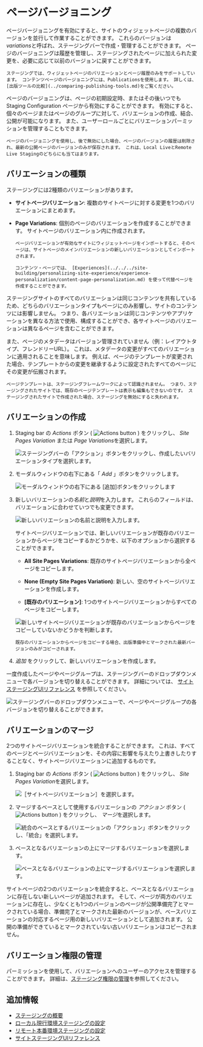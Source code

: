 # ページバージョニング

ページバージョニングを有効にすると、サイトのウィジェットページの複数のバージョンを並行して作業することができます。 これらのバージョンは *variations*と呼ばれ、ステージングバーで作成・管理することができます。 ページのバージョニングは履歴を管理し、ステージングされたページに加えられた変更を、必要に応じて以前のバージョンに戻すことができます。

```{note}
ステージングでは、ウィジェットページのバリエーションとページ履歴のみをサポートしています。 コンテンツページのバージョニングには、Publicationsを使用します。 詳しくは、[出版ツールの比較](../comparing-publishing-tools.md)をご覧ください。
```

ページのバージョニングは、ページの初期設定時、またはその後いつでも Staging Configuration ページから有効にすることができます。 有効にすると、個々のページまたはページのグループに対して、バリエーションの作成、結合、公開が可能になります。 また、ユーザーロールごとにバリエーションパーミッションを管理することもできます。

```{important}
ページのバージョニングを使用し、後で無効にした場合、ページのバージョンの履歴は削除され、最新の公開ページのバージョンのみが保存されます。 これは、Local LiveとRemote Live Stagingのどちらにも当てはまります。
```

## バリエーションの種類

ステージングには2種類のバリエーションがあります。

* **サイトページバリエーション**: 複数のサイトページに対する変更を1つのバリエーションにまとめます。

* **Page Variations**: 個別のページのバリエーションを作成することができます。 サイトページのバリエーション内に作成されます。

   ```{note}
   ページバリエーションが有効なサイトにウィジェットページをインポートすると、そのページは、サイトページのメインバリエーションの新しいバリエーションとしてインポートされます。

   コンテンツ・ページでは、 [Experiences](../../../site-building/personalizing-site-experience/experience-personalization/content-page-personalization.md) を使って代替ページを作成することができます。
   ```

ステージングサイトのすべてのバリエーションは同じコンテンツを共有しているため、どちらのバリエーションタイプもページにのみ影響し、サイトのコンテンツには影響しません。 つまり、各バリエーションは同じコンテンツやアプリケーションを異なる方法で使用、構成することができ、各サイトページのバリエーションは異なるページを含むことができます。

また、ページのメタデータはバージョン管理されていません（例：レイアウトタイプ、フレンドリーURL）。 これは、メタデータの変更がすべてのバリエーションに適用されることを意味します。 例えば、ページのテンプレートが変更された場合、テンプレートからの変更を継承するように設定されたすべてのページにその変更が伝搬されます。

```{important}
ページテンプレートは、ステージングフレームワークによって認識されません。 つまり、ステージングされたサイトでは、既存のページテンプレートは表示も編集もできないのです。 ステージングされたサイトで作成された場合、ステージングを無効にすると失われます。
```

## バリエーションの作成

1. Staging bar の *Actions* ボタン ( ![Actions button](../../../images/icon-actions.png) ) をクリックし、 *Site Pages Variation* または *Page Variations*を選択します。

   ![ステージングバーの「アクション」ボタンをクリックし、作成したいバリエーションタイプを選択します。](./page-versioning/images/03.png)

1. モーダルウィンドウの右下にある「 *Add* 」ボタンをクリックします。

   ![モーダルウィンドウの右下にある [追加]ボタンをクリックします](./page-versioning/images/04.png)

1. 新しいバリエーションの*名前*と*説明*を入力します。 これらのフィールドは、バリエーションに合わせていつでも変更できます。

   ![新しいバリエーションの名前と説明を入力します。](./page-versioning/images/05.png)

   サイトページバリエーションでは、新しいバリエーションが既存のバリエーションからページをコピーするかどうかを、以下のオプションから選択することができます。

   * **All Site Pages Variations**: 既存のサイトページバリエーションから全ページをコピーします。

   * **None (Empty Site Pages Variation)**: 新しい、空のサイトページバリエーションを作成します。

   * **[既存のバリエーション]**: 1つのサイトページバリエーションからすべてのページをコピーします。

   ![新しいサイトページバリエーションが既存のバリエーションからページをコピーしていないかどうかを判断します。](./page-versioning/images/06.png)

   ```{note}
   既存のバリエーションからページをコピーする場合、出版準備中とマークされた最新バージョンのみがコピーされます。
   ```

1. *追加* をクリックして、新しいバリエーションを作成します。

一度作成したページやページグループは、ステージングバーのドロップダウンメニューで各バージョンを切り替えることができます。 詳細については、 [サイトステージングUIリファレンス](./site-staging-ui-reference.md) を参照してください。

![ステージングバーのドロップダウンメニューで、ページやページグループの各バージョンを切り替えることができます。](./page-versioning/images/02.png)

## バリエーションのマージ

2つのサイトページバリエーションを統合することができます。 これは、すべてのページとページバリエーションを、その内容に影響を与えたり上書きしたりすることなく、サイトページバリエーションに追加するものです。

1. Staging bar の *Actions* ボタン ( ![Actions button](../../../images/icon-actions.png) ) をクリックし、 *Site Pages Variation*を選択します。

   ![［サイトページバリエーション］を選択します。](./page-versioning/images/07.png)

1. マージするベースとして使用するバリエーションの *アクション* ボタン ( ![Actions button](../../../images/icon-actions.png) ) をクリックし、 *マージ*を選択します。

   ![統合のベースとするバリエーションの「アクション」ボタンをクリックし、「統合」を選択します。](./page-versioning/images/08.png)

1. ベースとなるバリエーションの上にマージするバリエーションを選択します。

   ![ベースとなるバリエーションの上にマージするバリエーションを選択します。](./page-versioning/images/09.png)

サイトページの2つのバリエーションを統合すると、ベースとなるバリエーションに存在しない新しいページが追加されます。 そして、ページが両方のバリエーションに存在し、少なくとも1つのバージョンのページが公開準備完了とマークされている場合、準備完了とマークされた最新のバージョンが、ベースバリエーションの対応するページ用の新しいバリエーションとして追加されます。 公開の準備ができているとマークされていない古いバリエーションはコピーされません。

## バリエーション権限の管理

パーミッションを使用して、バリエーションへのユーザーのアクセスを管理することができます。 詳細は、[ステージング権限の管理](./managing-staging-permissions.md)を参照してください。

## 追加情報

* [ステージングの概要](../staging.md)
* [ローカル現行環境ステージングの設定](./configuring-local-live-staging.md)
* [リモート本番環境ステージングの設定](./configuring-remote-live-staging.md)
* [サイトステージングUIリファレンス](./site-staging-ui-reference.md)
